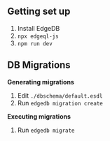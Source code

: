 ## Getting set up

1. Install EdgeDB
2. `npx edgeql-js`
3. `npm run dev`

## DB Migrations

**Generating migrations**

1. Edit `./dbschema/default.esdl`
2. Run `edgedb migration create`

**Executing migrations**

1. Run `edgedb migrate`
